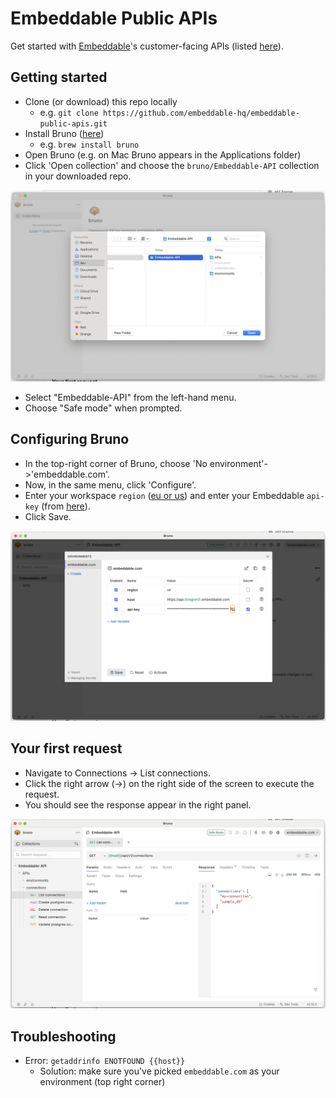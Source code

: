 # Embeddable Public APIs

Get started with [Embeddable](https://embeddable.com)'s customer-facing APIs (listed [here](https://github.com/embeddable-hq/embeddable-public-apis/tree/main/bruno/Embeddable-API/APIs)).

## Getting started

 - Clone (or download) this repo locally
 	- e.g. `git clone https://github.com/embeddable-hq/embeddable-public-apis.git`
 - Install Bruno ([here](https://docs.usebruno.com/get-started/bruno-basics/download))
 	- e.g. `brew install bruno`
 - Open Bruno (e.g. on Mac Bruno appears in the Applications folder)
 - Click 'Open collection' and choose the `bruno/Embeddable-API` collection in your downloaded repo.

 ![open collection](public/img/open-collection.png)

 - Select "Embeddable-API" from the left-hand menu.
 - Choose "Safe mode" when prompted.

## Configuring Bruno

 - In the top-right corner of Bruno, choose 'No environment'->'embeddable.com'.
 - Now, in the same menu, click 'Configure'.
 - Enter your workspace `region` ([eu or us](https://docs.embeddable.com/deployment/deployment-regions)) and enter your Embeddable `api-key` (from [here](https://docs.embeddable.com/getting-started/set-up-your-workspace)).
 - Click Save.

 ![configure environment](public/img/configure-environment.png)

## Your first request
 - Navigate to Connections -> List connections.
 - Click the right arrow (->) on the right side of the screen to execute the request.
 - You should see the response appear in the right panel.

 ![list connections](public/img/list-connections.png)

 ## Troubleshooting

  - Error: `getaddrinfo ENOTFOUND {{host}}`
  	- Solution: make sure you've picked `embeddable.com` as your environment (top right corner)
